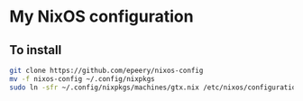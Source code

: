 # My NixOS configuration

## To install
```bash
git clone https://github.com/epeery/nixos-config
mv -f nixos-config ~/.config/nixpkgs
sudo ln -sfr ~/.config/nixpkgs/machines/gtx.nix /etc/nixos/configuration.nix
```
